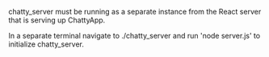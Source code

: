 chatty_server must be running as a separate instance from the React server that is serving up ChattyApp.

In a separate terminal navigate to ./chatty_server and run 'node server.js' to initialize chatty_server.